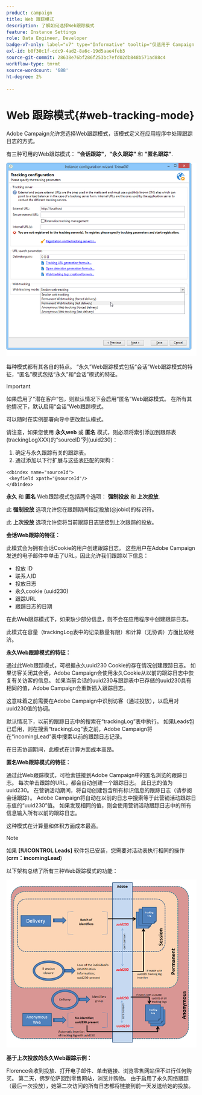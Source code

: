```yaml
---
product: campaign
title: Web 跟踪模式
description: 了解如何选择Web跟踪模式
feature: Instance Settings
role: Data Engineer, Developer
badge-v7-only: label="v7" type="Informative" tooltip="仅适用于 Campaign Classic v7"
exl-id: b0f30c1f-cdc9-4ad2-8a6c-19d5aae4feb3
source-git-commit: 28638e76bf286f253bc7efd02db848b571ad88c4
workflow-type: tm+mt
source-wordcount: '688'
ht-degree: 2%

---
```


# Web 跟踪模式{#web-tracking-mode}



Adobe Campaign允许您选择Web跟踪模式，该模式定义在应用程序中处理跟踪日志的方式。

有三种可用的Web跟踪模式： **&quot;会话跟踪&quot;**，**&quot;永久跟踪&quot;** 和 **&quot;匿名跟踪&quot;**.

![](assets/s_ncs_install_deployment_wiz_tracking_mode.png)

每种模式都有其各自的特点。 “永久”Web跟踪模式包括“会话”Web跟踪模式的特征，“匿名”模式包括“永久”和“会话”模式的特征。

>[!IMPORTANT]
>
>如果启用了“潜在客户”包，则默认情况下会启用“匿名”Web跟踪模式。 在所有其他情况下，默认启用“会话”Web跟踪模式。
>
>可以随时在实例部署向导中更改默认模式。

请注意，如果您使用 **永久web** 或 **匿名** 模式，则必须将索引添加到跟踪表(trackingLogXXX)的“sourceID”列(uuid230)：

1. 确定与永久跟踪有关的跟踪表。
1. 通过添加以下行扩展与这些表匹配的架构：

```
<dbindex name="sourceId">
 <keyfield xpath="@sourceId"/>
</dbindex>
```

**永久** 和 **匿名** Web跟踪模式包括两个选项： **强制投放** 和 **上次投放**.

此 **强制投放** 选项允许您在跟踪期间指定投放(@jobid)的标识符。

此 **上次投放** 选项允许您将当前跟踪日志链接到上次跟踪的投放。

**会话Web跟踪的特征：**

此模式会为拥有会话Cookie的用户创建跟踪日志。 这些用户在Adobe Campaign发送的电子邮件中单击了URL，因此允许我们跟踪以下信息：

* 投放 ID
* 联系人ID
* 投放日志
* 永久cookie (uuid230)
* 跟踪URL
* 跟踪日志的日期

在此Web跟踪模式下，如果缺少部分信息，则不会在应用程序中创建跟踪日志。

此模式在容量（trackingLog表中的记录数量有限）和计算（无协调）方面比较经济。

**永久Web跟踪模式的特征：**

通过此Web跟踪模式，可根据永久uuid230 Cookie的存在情况创建跟踪日志。 如果访客关闭其会话，Adobe Campaign会使用永久Cookie从以前的跟踪日志中恢复有关访客的信息。 如果当前会话的uuid230与跟踪表中已存储的uuid230具有相同的值，Adobe Campaign会重新插入跟踪日志。

这意味着之前需要在Adobe Campaign中识别访客（通过投放），以启用对uuid230值的协调。

默认情况下，以前的跟踪日志中的搜索在“trackingLog”表中执行。 如果Leads包已启用，则在搜索“trackingLog”表之前，Adobe Campaign将在“incomingLead”表中搜索以前的跟踪日志记录。

在日志协调期间，此模式在计算方面成本高昂。

**匿名Web跟踪模式的特征：**

通过此Web跟踪模式，可检索链接到Adobe Campaign中的匿名浏览的跟踪日志。 每次单击跟踪的URL，都会自动创建一个跟踪日志。 此日志的值为uuid230。 在营销活动期间，将自动创建包含所有标识信息的跟踪日志（请参阅会话跟踪）。 Adobe Campaign将自动在以前的日志中搜索等于此营销活动跟踪日志值的“uuid230”值。 如果发现相同的值，则会使用营销活动跟踪日志中的所有信息输入所有以前的跟踪日志。

这种模式在计算量和体积方面成本最高。

>[!NOTE]
>
>如果 **[!UICONTROL Leads]** 软件包已安装，您需要对活动表执行相同的操作(**crm：incomingLead**)

以下架构总结了所有三种Web跟踪模式的功能：

![](assets/s_ncs_install_deployment_wiz_tracking_schema_mode.png)

**基于上次投放的永久Web跟踪示例：**

Florence会收到投放、打开电子邮件、单击链接、浏览零售网站但不进行任何购买。 第二天，佛罗伦萨回到零售网站，浏览并购物。 由于启用了永久网络跟踪（最后一次投放），她第二次访问的所有日志都将链接到前一天发送给她的投放。
